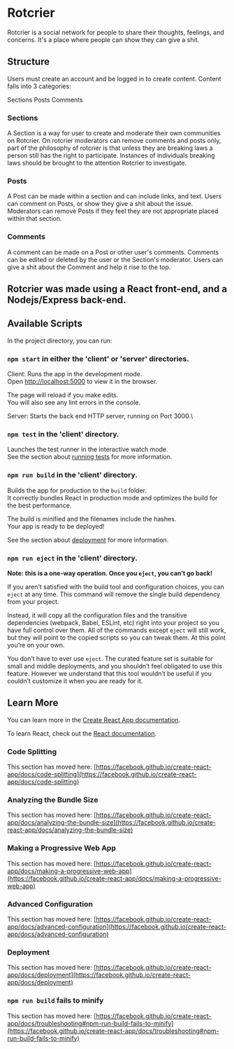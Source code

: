 # Rotcrier

Rotcrier is a social network for people to share their thoughts, feelings, and concerns. It's a place where
people can show they can give a shit.

## Structure

Users must create an account and be logged in to create content.
Content falls into 3 categories:

Sections
Posts
Comments

### Sections

A Section is a way for user to create and moderate their own communities on Rotcrier. On rotcrier moderators can
remove comments and posts only, part of the philosophy of rotcrier is that unless they are breaking laws a person
still has the right to participate. Instances of individuals breaking laws should be brought to the attention Rotcrier
to investigate.

### Posts

A Post can be made within a section and can include links, and text. Users can comment on Posts, or show they
give a shit about the issue. Moderators can remove Posts if they feel they are not appropriate placed within that section.

### Comments

A comment can be made on a Post or other user's comments. Comments can be edited or deleted by the user or the Section's moderator.
Users can give a shit about the Comment and help it rise to the top.


## Rotcrier was made using a React front-end, and a Nodejs/Express back-end.

## Available Scripts

In the project directory, you can run:

### `npm start` in either the 'client' or 'server' directories.

Client: 
Runs the app in the development mode.\
Open [http://localhost:5000](http://localhost:5000) to view it in the browser.

The page will reload if you make edits.\
You will also see any lint errors in the console.

Server:
Starts the back end HTTP server, running on Port 3000.\

### `npm test` in the 'client' directory.

Launches the test runner in the interactive watch mode.\
See the section about [running tests](https://facebook.github.io/create-react-app/docs/running-tests) for more information.

### `npm run build`  in the 'client' directory.

Builds the app for production to the `build` folder.\
It correctly bundles React in production mode and optimizes the build for the best performance.

The build is minified and the filenames include the hashes.\
Your app is ready to be deployed!

See the section about [deployment](https://facebook.github.io/create-react-app/docs/deployment) for more information.

### `npm run eject`  in the 'client' directory.

**Note: this is a one-way operation. Once you `eject`, you can’t go back!**

If you aren’t satisfied with the build tool and configuration choices, you can `eject` at any time. This command will remove the single build dependency from your project.

Instead, it will copy all the configuration files and the transitive dependencies (webpack, Babel, ESLint, etc) right into your project so you have full control over them. All of the commands except `eject` will still work, but they will point to the copied scripts so you can tweak them. At this point you’re on your own.

You don’t have to ever use `eject`. The curated feature set is suitable for small and middle deployments, and you shouldn’t feel obligated to use this feature. However we understand that this tool wouldn’t be useful if you couldn’t customize it when you are ready for it.

## Learn More

You can learn more in the [Create React App documentation](https://facebook.github.io/create-react-app/docs/getting-started).

To learn React, check out the [React documentation](https://reactjs.org/).

### Code Splitting

This section has moved here: [https://facebook.github.io/create-react-app/docs/code-splitting](https://facebook.github.io/create-react-app/docs/code-splitting)

### Analyzing the Bundle Size

This section has moved here: [https://facebook.github.io/create-react-app/docs/analyzing-the-bundle-size](https://facebook.github.io/create-react-app/docs/analyzing-the-bundle-size)

### Making a Progressive Web App

This section has moved here: [https://facebook.github.io/create-react-app/docs/making-a-progressive-web-app](https://facebook.github.io/create-react-app/docs/making-a-progressive-web-app)

### Advanced Configuration

This section has moved here: [https://facebook.github.io/create-react-app/docs/advanced-configuration](https://facebook.github.io/create-react-app/docs/advanced-configuration)

### Deployment

This section has moved here: [https://facebook.github.io/create-react-app/docs/deployment](https://facebook.github.io/create-react-app/docs/deployment)

### `npm run build` fails to minify

This section has moved here: [https://facebook.github.io/create-react-app/docs/troubleshooting#npm-run-build-fails-to-minify](https://facebook.github.io/create-react-app/docs/troubleshooting#npm-run-build-fails-to-minify)
